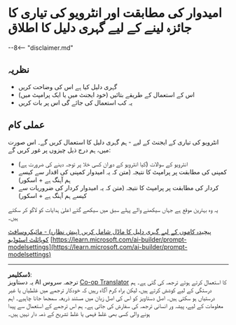<!--
CO_OP_TRANSLATOR_METADATA:
{
  "original_hash": "610b0181a64c306bc9a853fd974bc924",
  "translation_date": "2025-10-22T19:03:37+00:00",
  "source_file": "docs/operative-preview/09-deep-reasoning/README.md",
  "language_code": "ur"
}
-->
# امیدوار کی مطابقت اور انٹرویو کی تیاری کا جائزہ لینے کے لیے گہری دلیل کا اطلاق

--8<-- "disclaimer.md"

## نظریہ

- گہری دلیل کیا ہے اس کی وضاحت کریں
- اس کے استعمال کے طریقے بتائیں (خود ایجنٹ میں یا ایک پرامپٹ میں)
- یہ کب استعمال کی جائے گی اس پر بات کریں

## عملی کام

انٹرویو کی تیاری کے ایجنٹ کے لیے - ہم گہری دلیل کا استعمال کریں گے۔ اس صورت میں، ہم درج ذیل چیزوں پر غور کریں گے:

- انٹرویو کے سوالات (کیا انٹرویو کے دوران کسی خلا پر توجہ دینے کی ضرورت ہے)
- کمپنی کی مطابقت پر پرامپٹ کا نتیجہ (متن کہ یہ امیدوار کمپنی کی اقدار سے کیسے ہم آہنگ ہے + اسکور)
- کردار کی مطابقت پر پرامپٹ کا نتیجہ (متن کہ یہ امیدوار کردار کی ضروریات سے کیسے ہم آہنگ ہے + اسکور)

یہ وہ بہترین موقع ہے جہاں سیکھنے والے پہلے سبق میں سیکھے گئے اعلیٰ ہدایات کو لاگو کر سکتے ہیں۔

[پیچیدہ کاموں کے لیے گہری دلیل کا ماڈل شامل کریں (پیش نظارہ) - مائیکروسافٹ کوپائلٹ اسٹوڈیو](https://learn.microsoft.com/microsoft-copilot-studio/authoring-reasoning-models)
[https://learn.microsoft.com/ai-builder/prompt-modelsettings](https://learn.microsoft.com/ai-builder/prompt-modelsettings)

---

**ڈسکلیمر**:  
یہ دستاویز AI ترجمہ سروس [Co-op Translator](https://github.com/Azure/co-op-translator) کا استعمال کرتے ہوئے ترجمہ کی گئی ہے۔ ہم درستگی کے لیے کوشش کرتے ہیں، لیکن براہ کرم آگاہ رہیں کہ خودکار ترجمے میں غلطیاں یا غیر درستیاں ہو سکتی ہیں۔ اصل دستاویز کو اس کی اصل زبان میں مستند ذریعہ سمجھا جانا چاہیے۔ اہم معلومات کے لیے، پیشہ ور انسانی ترجمہ کی سفارش کی جاتی ہے۔ ہم اس ترجمے کے استعمال سے پیدا ہونے والی کسی بھی غلط فہمی یا غلط تشریح کے ذمہ دار نہیں ہیں۔